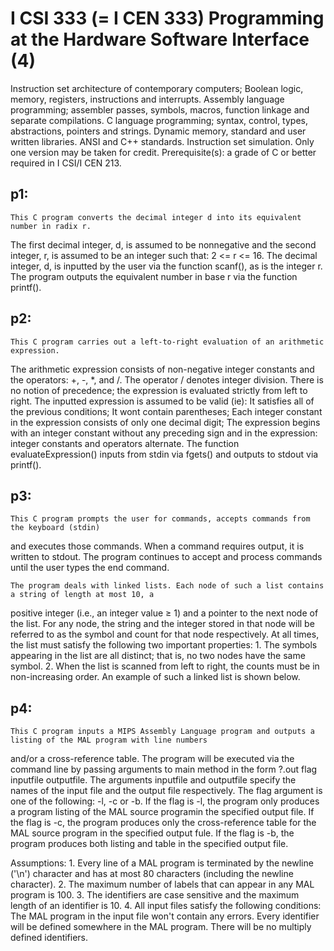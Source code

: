 # I CSI 333 (= I CEN 333) Programming at the Hardware Software Interface (4)
Instruction set architecture of contemporary computers; Boolean logic, memory, registers, instructions and interrupts. Assembly language programming; assembler passes, symbols, macros, function linkage and separate compilations. C language programming; syntax, control, types, abstractions, pointers and strings. Dynamic memory, standard and user written libraries. ANSI and C++ standards. Instruction set simulation. Only one version may be taken for credit. Prerequisite(s): a grade of C or better required in I CSI/I CEN 213.

## p1:
    This C program converts the decimal integer d into its equivalent number in radix r.  
The first decimal integer, d, is assumed to be nonnegative and the second integer, r, is assumed 
to be an integer such that: 2 <= r <= 16.  The decimal integer, d, is inputted by the user via 
the function scanf(), as is the integer r. The program outputs the equivalent number in base 
r via the function printf(). 

## p2:
    This C program carries out a left-to-right evaluation of an arithmetic expression. 
The arithmetic expression consists of non-negative integer constants and the operators: +, -, *,
and /. The operator / denotes integer division. There is no notion of precedence; the expression 
is evaluated strictly from left to right. The inputted expression is assumed to be valid (ie): It 
satisfies all of the previous conditions; It wont contain parentheses; Each integer constant in 
the expression consists of only one decimal digit; The expression begins with an integer constant 
without any preceding sign and in the expression: integer constants and operators alternate. The 
function evaluateExpression() inputs from stdin via fgets() and outputs to stdout via printf().

## p3:
    This C program prompts the user for commands, accepts commands from the keyboard (stdin) 
and executes those commands. When a command requires output, it is written to stdout. The program continues 
to accept and process commands until the user types the end command. 

    The program deals with linked lists. Each node of such a list contains a string of length at most 10, a 
positive integer (i.e., an integer value ≥ 1) and a pointer to the next node of the list. For any node, the 
string and the integer stored in that node will be referred to as the symbol and count for that node 
respectively. At all times, the list must satisfy the following two important properties:
	1.	The symbols appearing in the list are all distinct; that is, no two nodes have the same symbol.
	2.	When the list is scanned from left to right, the counts must be in non-increasing order. An example 
	    of such a linked list is shown below.

## p4:
    This C program inputs a MIPS Assembly Language program and outputs a listing of the MAL program with line numbers
and/or a cross-reference table. The program will be executed via the command line by passing arguments to main method in the form
?.out flag inputfile outputfile. The arguments inputfile and outputfile specify the names of the input file and the output file respectively. The flag argument is one of the following: -l, -c or -b. If the flag is -l, the program only produces a program listing of the MAL source programin the specified output file. If the flag is -c, the program produces only the cross-reference table for the MAL source program in the specified output fule. If the flag is -b, the program produces both listing and table in the specified output file.

Assumptions: 
	1. Every line of a MAL program is terminated by the newline ('\n') character and has at most 80 characters (including the newline character). 
	2. The maximum number of labels that can appear in any MAL program is 100.
	3. The identifiers are case sensitive and the maximum length of an identifier is 10. 
	4. All input files  satisfy the following conditions:
        The MAL program in the input file won't contain any errors. 
        Every identifier will be defined somewhere in the MAL program. 
        There will be no multiply defined identifiers. 
